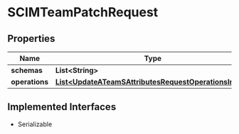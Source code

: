 

# SCIMTeamPatchRequest


## Properties

| Name | Type | Description | Notes |
|------------ | ------------- | ------------- | -------------|
|**schemas** | **List&lt;String&gt;** |  |  |
|**operations** | [**List&lt;UpdateATeamSAttributesRequestOperationsInner&gt;**](UpdateATeamSAttributesRequestOperationsInner.md) |  |  |


## Implemented Interfaces

* Serializable


